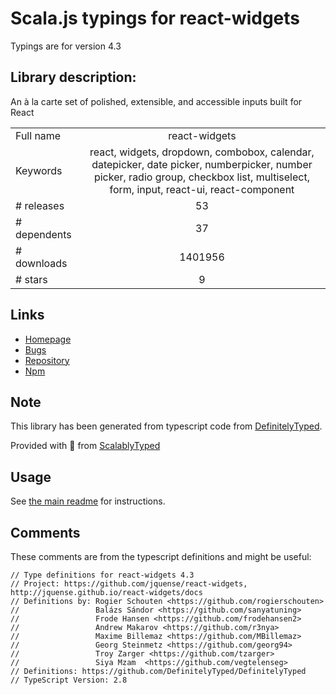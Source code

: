 
# Scala.js typings for react-widgets

Typings are for version 4.3

## Library description:
An à la carte set of polished, extensible, and accessible inputs built for React

|                    |                 |
| ------------------ | :-------------: |
| Full name          | react-widgets |
| Keywords           | react, widgets, dropdown, combobox, calendar, datepicker, date picker, numberpicker, number picker, radio group, checkbox list, multiselect, form, input, react-ui, react-component |
| # releases         | 53 |
| # dependents       | 37 |
| # downloads        | 1401956 |
| # stars            | 9 |

## Links
- [Homepage](https://github.com/jquense/react-widgets#readme)
- [Bugs](https://github.com/jquense/react-widgets/issues)
- [Repository](https://github.com/jquense/react-widgets)
- [Npm](https://www.npmjs.com/package/react-widgets)
    


## Note
This library has been generated from typescript code from [DefinitelyTyped](https://definitelytyped.org).

Provided with :purple_heart: from [ScalablyTyped](https://github.com/oyvindberg/ScalablyTyped)

## Usage
See [the main readme](../../readme.md) for instructions.

## Comments

These comments are from the typescript definitions and might be useful:
```
// Type definitions for react-widgets 4.3
// Project: https://github.com/jquense/react-widgets, http://jquense.github.io/react-widgets/docs
// Definitions by: Rogier Schouten <https://github.com/rogierschouten>
//                 Balázs Sándor <https://github.com/sanyatuning>
//                 Frode Hansen <https://github.com/frodehansen2>
//                 Andrew Makarov <https://github.com/r3nya>
//                 Maxime Billemaz <https://github.com/MBillemaz>
//                 Georg Steinmetz <https://github.com/georg94>
//                 Troy Zarger <https://github.com/tzarger>
//                 Siya Mzam  <https://github.com/vegtelenseg>
// Definitions: https://github.com/DefinitelyTyped/DefinitelyTyped
// TypeScript Version: 2.8

```

